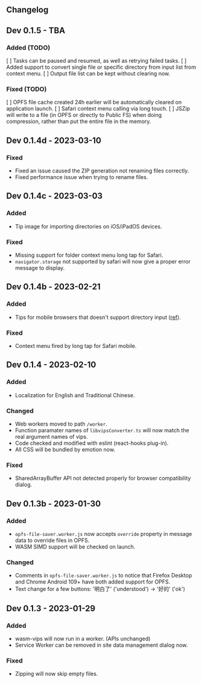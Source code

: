 Changelog
----

## Dev 0.1.5 - TBA

### Added (TODO)

[ ] Tasks can be paused and resumed, as well as retrying failed tasks.
[ ] Added support to convert single file or specific directory from input list from context menu.
[ ] Output file list can be kept without clearing now.

### Fixed (TODO)

[ ] OPFS file cache created 24h earlier will be automatically cleared on application launch.
[ ] Safari context menu calling via long touch.
[ ] JSZip will write to a file (in OPFS or directly to Public FS) when doing compression, rather than put the entire file in the memory.

## Dev 0.1.4d - 2023-03-10

### Fixed

- Fixed an issue caused the ZIP generation not renaming files correctly.
- Fixed performance issue when trying to rename files.

## Dev 0.1.4c - 2023-03-03

### Added

- Tip image for importing directories on iOS/iPadOS devices.

### Fixed

- Missing support for folder context menu long tap for Safari.
- `navigator.storage` not supported by safari will now give a proper error message to display.

## Dev 0.1.4b - 2023-02-21

### Added
- Tips for mobile browsers that doesn't support directory input ([ref](https://caniuse.com/input-file-directory)).

### Fixed
- Context menu fired by long tap for Safari mobile.

## Dev 0.1.4 - 2023-02-10

### Added

- Localization for English and Traditional Chinese.

### Changed

- Web workers moved to path `/worker`.
- Function paramater names of `libvipsConverter.ts` will now match the real argument names of vips.
- Code checked and modified with eslint (react-hooks plug-in).
- All CSS will be bundled by emotion now.

### Fixed

- SharedArrayBuffer API not detected properly for browser compatibility dialog.

## Dev 0.1.3b - 2023-01-30

### Added

- `opfs-file-saver.worker.js` now accepts `override` property in message data to override files in OPFS.
- WASM SIMD support will be checked on launch.

### Changed

- Comments in `opfs-file-saver.worker.js` to notice that Firefox Desktop and Chrome Android 109+ have both added support for OPFS.
- Text change for a few buttons: '明白了' ('understood') -> '好的' ('ok')

## Dev 0.1.3 - 2023-01-29

### Added

- wasm-vips will now run in a worker. (APIs unchanged)
- Service Worker can be removed in site data management dialog now.

### Fixed

- Zipping will now skip empty files.